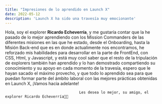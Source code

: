 ```yaml
---
title: "Impresiones de lo aprendido en Launch X"
date: 2022-05-12
description: 'Launch X ha sido una travesía muy emocionante'
---
```


Hola, soy el explorer **Ricardo Echeverría**, y me gustaría contar que la he pasado de lo mejor aprendiendo con los Mission Commanders de las
diferentes misiones en las que he estado, desde el Onboarding, hasta la Misión Back-end que es en donde actualimente nos encontramos,
he reforzado mis habilidades para desarrollar en la parte de FrontEnd, con CSS, Html, y Javascript, y está muy cool saber que el resto
de la tripulación de explorers también han aprendido y lo han demostrado compartiendo su conocimiento y su apoyo en cada momento de la travesía, espero que
le hayan sacado el máximo provecho, y que todo lo aprendido sea para que puedan formar parte del ámbito laboral con las mejores prácticas obtenidas en 
Launch X, ¡Vamos hacia adelante! 

                                      Les desea lo mejor, su amigo, el explorer Ricardo Echeverría👨‍🚀
